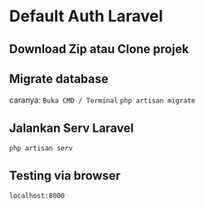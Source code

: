 # Default Auth Laravel
## Download Zip atau Clone projek
## Migrate database
caranya:
`Buka CMD / Terminal`
`php artisan migrate`

## Jalankan Serv Laravel
`php artisan serv` 

## Testing via browser
`localhost:8000`

